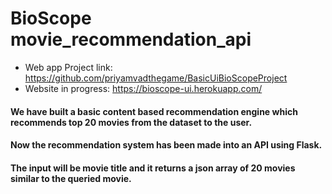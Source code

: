 # BioScope movie_recommendation_api

- Web app Project link: https://github.com/priyamvadthegame/BasicUiBioScopeProject
- Website in progress: https://bioscope-ui.herokuapp.com/

#### We have built a basic content based recommendation engine which recommends top 20 movies from the dataset to the user.
#### Now the recommendation system has been made into an API using Flask.
#### The input will be movie title and it returns a json array of 20 movies similar to the queried movie.
